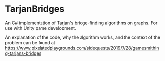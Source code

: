 # TarjanBridges
An C# implementation of Tarjan's bridge-finding algorithms on graphs. For use with Unity game development.

An explanation of the code, why the algorithm works, and the context of the problem can be found at https://www.pixelatedplaygrounds.com/sidequests/2019/7/28/gamesmithing-tarjans-bridges
